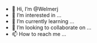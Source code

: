 - 👋 Hi, I’m @Welmerj
- 👀 I’m interested in ...
- 🌱 I’m currently learning ...
- 💞️ I’m looking to collaborate on ...
- 📫 How to reach me ...

<!---
Welmerj/Welmerj is a ✨ special ✨ repository because its `README.md` (this file) appears on your GitHub profile.
You can click the Preview link to take a look at your changes.
--->
